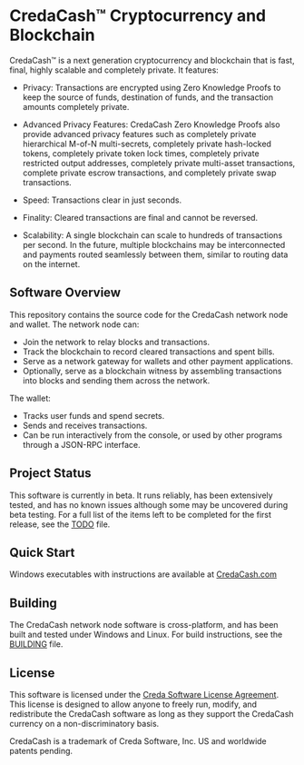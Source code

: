 # CredaCash&trade; Cryptocurrency and Blockchain

<!--- NOTE: This file is in Markdown format, and is intended to be viewed in a Markdown viewer. -->

CredaCash&trade; is a next generation cryptocurrency and blockchain that is fast, final, highly scalable and completely private.  It features:

-	Privacy: Transactions are encrypted using Zero Knowledge Proofs to keep the source of funds, destination of funds, and the transaction amounts completely private.

-	Advanced Privacy Features: CredaCash Zero Knowledge Proofs also provide advanced privacy features such as completely private hierarchical M-of-N multi-secrets, completely private hash-locked tokens, completely private token lock times, completely private restricted output addresses, completely private multi-asset transactions, complete private escrow transactions, and completely private swap transactions.

-	Speed: Transactions clear in just seconds.

-	Finality: Cleared transactions are final and cannot be reversed.

-	Scalability: A single blockchain can scale to hundreds of transactions per second.  In the future, multiple blockchains may be interconnected and payments routed seamlessly between them, similar to routing data on the internet.

## Software Overview

This repository contains the source code for the CredaCash network node and wallet.  The network node can:

-	Join the network to relay blocks and transactions.
-	Track the blockchain to record cleared transactions and spent bills.
-	Serve as a network gateway for wallets and other payment applications.
-	Optionally, serve as a blockchain witness by assembling transactions into blocks and sending them across the network.

The wallet:

-	Tracks user funds and spend secrets.
-	Sends and receives transactions.
-	Can be run interactively from the console, or used by other programs through a JSON-RPC interface.

## Project Status

This software is currently in beta.  It runs reliably, has been extensively tested, and has no known issues although some may be uncovered during beta testing.  For a full list of the items left to be completed for the first release, see the [TODO](https://github.com/CredaCash/network-node/blob/master/TODO.md) file.

## Quick Start

Windows executables with instructions are available at [CredaCash.com](https://CredaCash.com/software/)

## Building

The CredaCash network node software is cross-platform, and has been built and tested under Windows and Linux.  For build instructions, see the [BUILDING](https://github.com/CredaCash/network-node/blob/master/BUILDING.md) file.

## License

This software is licensed under the [Creda Software License Agreement](https://CredaCash.com/legal/software-license-agreement/).  This license is designed to allow anyone to freely run, modify, and redistribute the CredaCash software as long as they support the CredaCash currency on a non-discriminatory basis.

CredaCash is a trademark of Creda Software, Inc.  US and worldwide patents pending.
